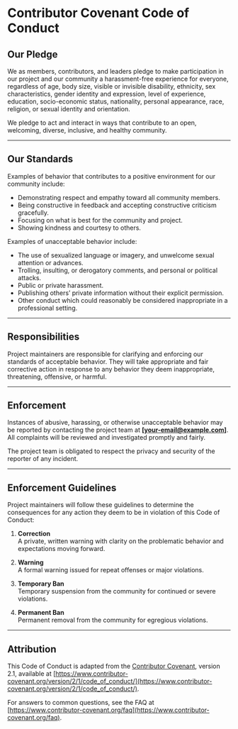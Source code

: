 # Contributor Covenant Code of Conduct

## Our Pledge

We as members, contributors, and leaders pledge to make participation in our project and our community a harassment-free experience for everyone, regardless of age, body size, visible or invisible disability, ethnicity, sex characteristics, gender identity and expression, level of experience, education, socio-economic status, nationality, personal appearance, race, religion, or sexual identity and orientation.

We pledge to act and interact in ways that contribute to an open, welcoming, diverse, inclusive, and healthy community.

---

## Our Standards

Examples of behavior that contributes to a positive environment for our community include:
- Demonstrating respect and empathy toward all community members.
- Being constructive in feedback and accepting constructive criticism gracefully.
- Focusing on what is best for the community and project.
- Showing kindness and courtesy to others.

Examples of unacceptable behavior include:
- The use of sexualized language or imagery, and unwelcome sexual attention or advances.
- Trolling, insulting, or derogatory comments, and personal or political attacks.
- Public or private harassment.
- Publishing others’ private information without their explicit permission.
- Other conduct which could reasonably be considered inappropriate in a professional setting.

---

## Responsibilities

Project maintainers are responsible for clarifying and enforcing our standards of acceptable behavior. They will take appropriate and fair corrective action in response to any behavior they deem inappropriate, threatening, offensive, or harmful.

---

## Enforcement

Instances of abusive, harassing, or otherwise unacceptable behavior may be reported by contacting the project team at **[your-email@example.com]**. All complaints will be reviewed and investigated promptly and fairly.

The project team is obligated to respect the privacy and security of the reporter of any incident.

---

## Enforcement Guidelines

Project maintainers will follow these guidelines to determine the consequences for any action they deem to be in violation of this Code of Conduct:

1. **Correction**  
   A private, written warning with clarity on the problematic behavior and expectations moving forward.

2. **Warning**  
   A formal warning issued for repeat offenses or major violations.

3. **Temporary Ban**  
   Temporary suspension from the community for continued or severe violations.

4. **Permanent Ban**  
   Permanent removal from the community for egregious violations.

---

## Attribution

This Code of Conduct is adapted from the [Contributor Covenant](https://www.contributor-covenant.org/), version 2.1, available at [https://www.contributor-covenant.org/version/2/1/code_of_conduct/](https://www.contributor-covenant.org/version/2/1/code_of_conduct/).

For answers to common questions, see the FAQ at [https://www.contributor-covenant.org/faq](https://www.contributor-covenant.org/faq).
